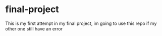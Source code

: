 # final-project
 This is my first attempt in my final project, im going to use this repo if my other one still have an error 
